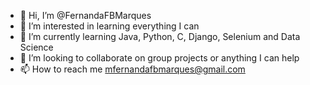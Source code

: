 - 👋 Hi, I’m @FernandaFBMarques
- 👀 I’m interested in learning everything I can
- 🌱 I’m currently learning Java, Python, C, Django, Selenium and Data Science
- 💞️ I’m looking to collaborate on group projects or anything I can help
- 📫 How to reach me mfernandafbmarques@gmail.com

<!---
FernandaFBMarques/FernandaFBMarques is a ✨ special ✨ repository because its `README.md` (this file) appears on your GitHub profile.
You can click the Preview link to take a look at your changes.
--->
